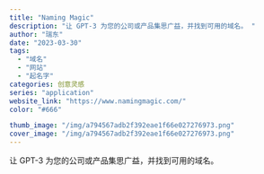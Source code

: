 ```yaml
---
title: "Naming Magic"
description: "让 GPT-3 为您的公司或产品集思广益，并找到可用的域名。 "
author: "瑞东"
date: "2023-03-30"
tags:
  - "域名"
  - "网站"
  - "起名字"
categories: 创意灵感
series: "application"
website_link: "https://www.namingmagic.com/"
color: "#666"

thumb_image: "/img/a794567adb2f392eae1f66e027276973.png"
cover_image: "/img/a794567adb2f392eae1f66e027276973.png"
---
```


让 GPT-3 为您的公司或产品集思广益，并找到可用的域名。 